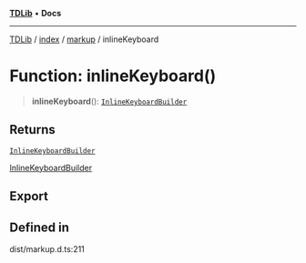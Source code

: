 [**TDLib**](../../../../README.md) • **Docs**

***

[TDLib](../../../../modules.md) / [index](../../../README.md) / [markup](../README.md) / inlineKeyboard

# Function: inlineKeyboard()

> **inlineKeyboard**(): [`InlineKeyboardBuilder`](../classes/InlineKeyboardBuilder.md)

## Returns

[`InlineKeyboardBuilder`](../classes/InlineKeyboardBuilder.md)

[InlineKeyboardBuilder](../classes/InlineKeyboardBuilder.md)

## Export

## Defined in

dist/markup.d.ts:211
